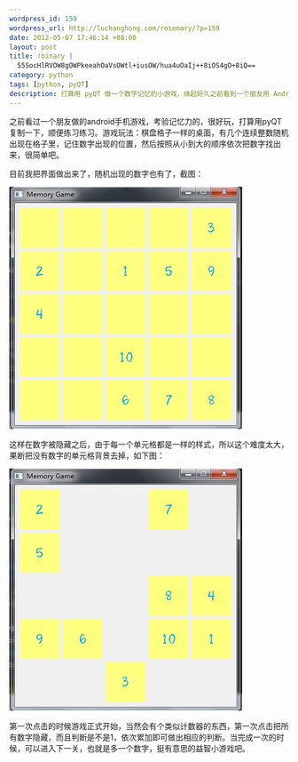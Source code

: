 ```yaml
--- 
wordpress_id: 159
wordpress_url: http://luchanghong.com/rosemary/?p=159
date: 2012-05-07 17:46:14 +08:00
layout: post
title: !binary |
  55SocHlRVOW8gOWPkeeahOaVsOWtl+iusOW/hua4uOaIj++8iOS4gO+8iQ==
category: python
tags: [python, pyQT]
description: 打算用 pyQT 做一个数字记忆的小游戏，缘起好久之前看到一个朋友用 Android 做的一个类似的游戏。
---
```

之前看过一个朋友做的android手机游戏，考验记忆力的，很好玩，打算用pyQT复制一下，顺便练习练习。游戏玩法：棋盘格子一样的桌面，有几个连续整数随机出现在格子里，记住数字出现的位置，然后按照从小到大的顺序依次把数字找出来，很简单吧。

目前我把界面做出来了，随机出现的数字也有了，截图：

<a href="/upload/2012/05/memory.jpg"><img class="alignnone size-full wp-image-160" title="memory" src="/upload/2012/05/memory.jpg" alt="" width="420" height="436" /></a>

这样在数字被隐藏之后，由于每一个单元格都是一样的样式，所以这个难度太大，果断把没有数字的单元格背景去掉，如下图：

<a href="/upload/2012/05/memory2.jpg"><img class="alignnone size-full wp-image-161" title="memory2" src="/upload/2012/05/memory2.jpg" alt="" width="420" height="436" /></a>

第一次点击的时候游戏正式开始，当然会有个类似计数器的东西，第一次点击把所有数字隐藏，而且判断是不是1，依次累加即可做出相应的判断。当完成一次的时候，可以进入下一关，也就是多一个数字，挺有意思的益智小游戏吧。

